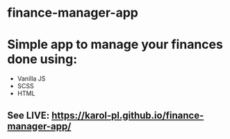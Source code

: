 # finance-manager-app

# Simple app to manage your finances done using:

* Vanilla JS
* SCSS
* HTML

## See LIVE: https://karol-pl.github.io/finance-manager-app/
